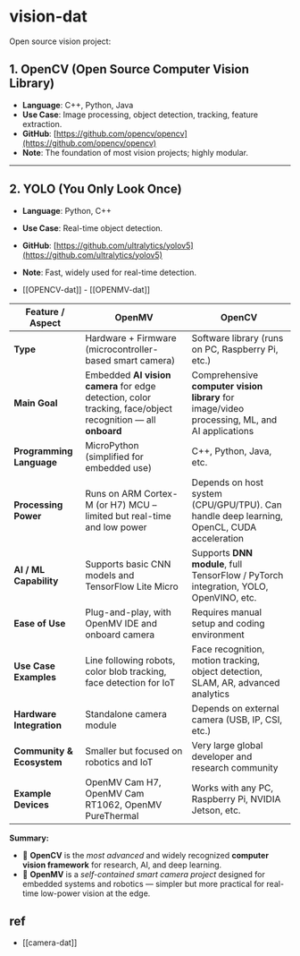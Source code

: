
# vision-dat

Open source vision project: 

## 1. OpenCV (Open Source Computer Vision Library)
- **Language**: C++, Python, Java
- **Use Case**: Image processing, object detection, tracking, feature extraction.
- **GitHub**: [https://github.com/opencv/opencv](https://github.com/opencv/opencv)
- **Note**: The foundation of most vision projects; highly modular.

---

## 2. YOLO (You Only Look Once)
- **Language**: Python, C++
- **Use Case**: Real-time object detection.
- **GitHub**: [https://github.com/ultralytics/yolov5](https://github.com/ultralytics/yolov5)
- **Note**: Fast, widely used for real-time detection.


- [[OPENCV-dat]] - [[OPENMV-dat]]


| Feature / Aspect          | **OpenMV**                                                                                                  | **OpenCV**                                                                                    |
| ------------------------- | ----------------------------------------------------------------------------------------------------------- | --------------------------------------------------------------------------------------------- |
| **Type**                  | Hardware + Firmware (microcontroller-based smart camera)                                                    | Software library (runs on PC, Raspberry Pi, etc.)                                             |
| **Main Goal**             | Embedded **AI vision camera** for edge detection, color tracking, face/object recognition — all **onboard** | Comprehensive **computer vision library** for image/video processing, ML, and AI applications |
| **Programming Language**  | MicroPython (simplified for embedded use)                                                                   | C++, Python, Java, etc.                                                                       |
| **Processing Power**      | Runs on ARM Cortex-M (or H7) MCU – limited but real-time and low power                                      | Depends on host system (CPU/GPU/TPU). Can handle deep learning, OpenCL, CUDA acceleration     |
| **AI / ML Capability**    | Supports basic CNN models and TensorFlow Lite Micro                                                         | Supports **DNN module**, full TensorFlow / PyTorch integration, YOLO, OpenVINO, etc.          |
| **Ease of Use**           | Plug-and-play, with OpenMV IDE and onboard camera                                                           | Requires manual setup and coding environment                                                  |
| **Use Case Examples**     | Line following robots, color blob tracking, face detection for IoT                                          | Face recognition, motion tracking, object detection, SLAM, AR, advanced analytics             |
| **Hardware Integration**  | Standalone camera module                                                                                    | Depends on external camera (USB, IP, CSI, etc.)                                               |
| **Community & Ecosystem** | Smaller but focused on robotics and IoT                                                                     | Very large global developer and research community                                            |
| **Example Devices**       | OpenMV Cam H7, OpenMV Cam RT1062, OpenMV PureThermal                                                        | Works with any PC, Raspberry Pi, NVIDIA Jetson, etc.                                          |

**Summary:**
- 🧠 **OpenCV** is the *most advanced* and widely recognized **computer vision framework** for research, AI, and deep learning.  
- 🎯 **OpenMV** is a *self-contained smart camera project* designed for embedded systems and robotics — simpler but more practical for real-time low-power vision at the edge.





## ref 

- [[camera-dat]]